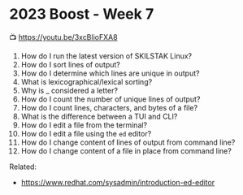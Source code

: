 # 2023 Boost - Week 7

📺 <https://youtu.be/3xcBlioFXA8>

1. How do I run the latest version of SKILSTAK Linux?
1. How do I sort lines of output?
1. How do I determine which lines are unique in output?
1. What is lexicographical/lexical sorting?
1. Why is _ considered a letter?
1. How do I count the number of unique lines of output?
1. How do I count lines, characters, and bytes of a file?
1. What is the difference between a TUI and CLI?
1. How do I edit a file from the terminal?
1. How do I edit a file using the `ed` editor?
1. How do I change content of lines of output from command line?
1. How do I change content of a file in place from command line?

Related:

* <https://www.redhat.com/sysadmin/introduction-ed-editor>
